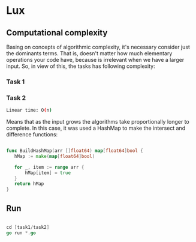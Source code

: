 # Lux

## Computational complexity
 
 Basing on concepts of algorithmic complexity, it's necessary consider just the dominants terms.
 That is, doesn't matter how much elementary operations your code have, because is irrelevant when
 we have a larger input. So, in view of this, the tasks has following complexity:

 ### Task 1
 
 
 ### Task 2
 
```bash
Linear time: O(n)
```
Means that as the input grows the algorithms take proportionally longer to complete.
In this case, it was used a HashMap to make the intersect and difference functions:

 ```go

func BuildHashMap(arr []float64) map[float64]bool {
	hMap := make(map[float64]bool)

	for _, item := range arr {
		hMap[item] = true
	}
	return hMap
}

```
## Run

```go

cd [task1/task2]
go run *.go

```